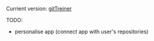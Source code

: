 Currient version:
[gitTreiner](https://saparovpetr.github.io/gitTreiner/)

TODO:

- personalise app (connect app with user's repositories)
